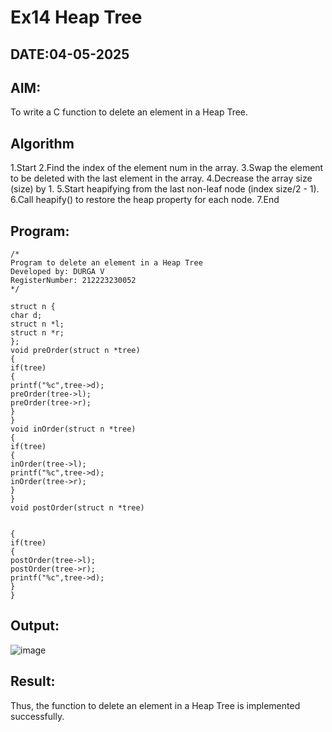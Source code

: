 # Ex14 Heap Tree
## DATE:04-05-2025
## AIM:
To write a C function to delete an element in a Heap Tree.

## Algorithm
1.Start
2.Find the index of the element num in the array.
3.Swap the element to be deleted with the last element in the array.
4.Decrease the array size (size) by 1.
5.Start heapifying from the last non-leaf node (index size/2 - 1).
6.Call heapify() to restore the heap property for each node.
7.End
## Program:
```
/*
Program to delete an element in a Heap Tree
Developed by: DURGA V
RegisterNumber: 212223230052 
*/

struct n { 
char d; 
struct n *l; 
struct n *r; 
};
void preOrder(struct n *tree) 
{ 
if(tree) 
{ 
printf("%c",tree->d); 
preOrder(tree->l); 
preOrder(tree->r); 
} 
} 
void inOrder(struct n *tree) 
{ 
if(tree) 
{ 
inOrder(tree->l); 
printf("%c",tree->d); 
inOrder(tree->r); 
} 
} 
void postOrder(struct n *tree) 
  
  
{ 
if(tree) 
{ 
postOrder(tree->l); 
postOrder(tree->r); 
printf("%c",tree->d); 
} 
} 
```

## Output:
![image](https://github.com/user-attachments/assets/77c1f98c-6d3a-4a9a-b276-b327e4cd306f)



## Result:
Thus, the function to delete an element in a Heap Tree is implemented successfully.
